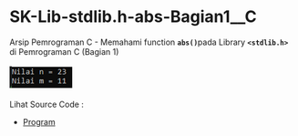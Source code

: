 # SK-Lib-stdlib.h-abs-Bagian1__C
Arsip Pemrograman C - Memahami function <code><b>abs()</b></code>pada Library <code><b>&lt;stdlib.h></b></code> di Pemrograman C (Bagian 1)<br><br>
<img src="https://github.com/RizkyKhapidsyah/SK-Lib-stdlib.h-abs-Bagian1__C/blob/master/SK-Lib-stdlib.h-abs-Bagian1__C/x64/result/001.PNG"><br><br>
Lihat Source Code : <br>
- <a href="https://github.com/RizkyKhapidsyah/SK-Lib-stdlib.h-abs-Bagian1__C/blob/master/SK-Lib-stdlib.h-abs-Bagian1__C/Source.c">Program</a>

